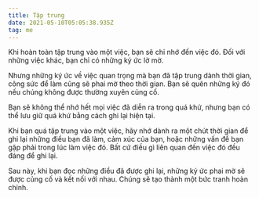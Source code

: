 ```yaml
---
title: Tập trung
date: 2021-05-10T05:05:38.935Z
tag: me
---
```

Khi hoàn toàn tập trung vào một việc, bạn sẽ chỉ nhớ đến việc đó. Đối với những việc khác, bạn chỉ có những ký ức lờ mờ.

Nhưng những ký ức về việc quan trọng mà bạn đã tập trung dành thời gian, công sức để làm cũng sẽ phai mờ theo thời gian. Bạn sẽ quên những ký đó nếu chúng không được thường xuyên củng cố.

Bạn sẽ không thể nhớ hết mọi việc đã diễn ra trong quá khứ, nhưng bạn có thể lưu giữ quá khứ bằng cách ghi lại hiện tại.

Khi bạn quá tập trung vào một việc, hãy nhớ dành ra một chút thời gian để ghi lại những điều bạn đã làm, cảm xúc của bạn, hoặc những vấn đề bạn gặp phải trong lúc làm việc đó. Bất cứ điều gì liên quan đến việc đó đều đáng để ghi lại.

Sau này, khi bạn đọc những điều đã được ghi lại, những ký ức phai mờ sẽ được củng cố và kết nối với nhau. Chúng sẽ tạo thành một bức tranh hoàn chỉnh.